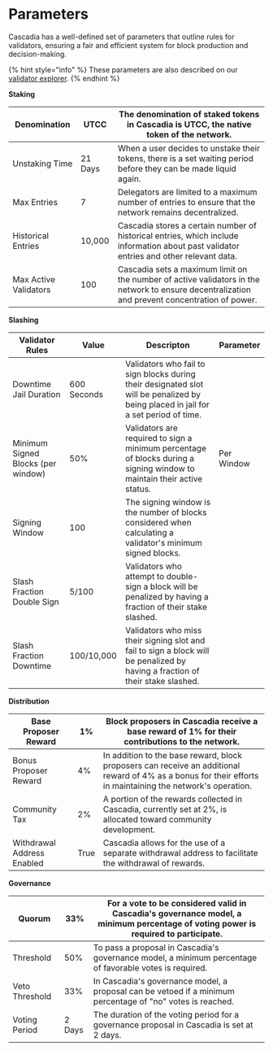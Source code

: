 # Parameters

Cascadia has a well-defined set of parameters that outline rules for validators, ensuring a fair and efficient system for block production and decision-making.

{% hint style="info" %}
These parameters are also described on our [validator explorer](https://validator.cascadia.foundation/parameters).
{% endhint %}



**Staking**

| Denomination          | UTCC    | The denomination of staked tokens in Cascadia is UTCC, the native token of the network.                                                        |
| --------------------- | ------- | ---------------------------------------------------------------------------------------------------------------------------------------------- |
| Unstaking Time        | 21 Days | When a user decides to unstake their tokens, there is a set waiting period before they can be made liquid again.                               |
| Max Entries           | 7       | Delegators are limited to a maximum number of entries to ensure that the network remains decentralized.                                        |
| Historical Entries    | 10,000  | Cascadia stores a certain number of historical entries, which include information about past validator entries and other relevant data.        |
| Max Active Validators | 100     | Cascadia sets a maximum limit on the number of active validators in the network to ensure decentralization and prevent concentration of power. |



**Slashing**

<table data-header-hidden><thead><tr><th>Validator Rules</th><th>Value</th><th>Descripton</th><th data-hidden>Parameter</th></tr></thead><tbody><tr><td>Downtime Jail Duration</td><td>600 Seconds</td><td>Validators who fail to sign blocks during their designated slot will be penalized by being placed in jail for a set period of time.</td><td></td></tr><tr><td>Minimum Signed Blocks (per window)</td><td>50%</td><td>Validators are required to sign a minimum percentage of blocks during a signing window to maintain their active status.</td><td>Per Window</td></tr><tr><td>Signing Window</td><td>100</td><td>The signing window is the number of blocks considered when calculating a validator's minimum signed blocks.</td><td></td></tr><tr><td>Slash Fraction Double Sign</td><td>5/100</td><td>Validators who attempt to double-sign a block will be penalized by having a fraction of their stake slashed.</td><td></td></tr><tr><td>Slash Fraction Downtime</td><td>100/10,000</td><td>Validators who miss their signing slot and fail to sign a block will be penalized by having a fraction of their stake slashed.</td><td></td></tr></tbody></table>



**Distribution**

| Base Proposer Reward       | 1%   | Block proposers in Cascadia receive a base reward of 1% for their contributions to the network.                                                              |
| -------------------------- | ---- | ------------------------------------------------------------------------------------------------------------------------------------------------------------ |
| Bonus Proposer Reward      | 4%   | In addition to the base reward, block proposers can receive an additional reward of 4% as a bonus for their efforts in maintaining the network's operation.  |
| Community Tax              | 2%   | A portion of the rewards collected in Cascadia, currently set at 2%, is allocated toward community development.                                              |
| Withdrawal Address Enabled | True | Cascadia allows for the use of a separate withdrawal address to facilitate the withdrawal of rewards.                                                        |



**Governance**

| Quorum         | 33%    | For a vote to be considered valid in Cascadia's governance model, a minimum percentage of voting power is required to participate. |
| -------------- | ------ | ---------------------------------------------------------------------------------------------------------------------------------- |
| Threshold      | 50%    | To pass a proposal in Cascadia's governance model, a minimum percentage of favorable votes is required.                            |
| Veto Threshold | 33%    | In Cascadia's governance model, a proposal can be vetoed if a minimum percentage of "no" votes is reached.                         |
| Voting Period  | 2 Days | The duration of the voting period for a governance proposal in Cascadia is set at 2 days.                                          |
